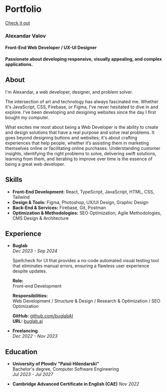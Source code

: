 # Portfolio

[Check it out](https://portfolio-76600.web.app/ "Check it out")

### Alexandar Valov

#### Front-End Web Developer / UX-UI Designer

#### Passionate about developing responsive, visually appealing, and complex applications.

## About

I'm Alexandar, a web developer, designer, and problem solver.

The intersection of art and technology has always fascinated me. Whether it's JavaScript, CSS, Firebase, or Figma, I’ve never hesitated to dive in and explore. I’ve been developing and designing websites since the day I first bought my computer.

What excites me most about being a Web Developer is the ability to create and design solutions that have a real purpose and solve real problems. It goes beyond designing buttons and websites; it's about crafting experiences that help people, whether it’s assisting them in marketing themselves online or facilitating online purchases. Understanding customer insights, identifying the right problems to solve, delivering swift solutions, learning from them, and iterating to improve over time is the essence of being a great web developer.

## Skills

- **Front-End Development:** React, TypeScript, JavaScript, HTML, CSS, Tailwind
- **Design & Tools:** Figma, Photoshop, UX/UI Design, Graphic Design
- **Back-End & Services:** Firebase, Git, Postman
- **Optimization & Methodologies:** SEO Optimization, Agile Methodologies, CMS Design & Architecture

## Experience

- **Buglab**  
  _Dec 2023 - Sep 2024_

  Spellcheck for UI that provides a no-code automated visual testing tool that eliminates manual errors, ensuring a flawless user experience despite updates.

  **Role:**  
  Front-end Development

  **Responsibilities:**  
  Web Development / Structure & Design / Research & Optimization / SEO Optimization

  **GitHub:** [github.com/buglabAI](https://github.com/buglabAI)  
  **URL:** [buglab.ai](https://buglab.ai)

- **Freelancing**  
  _Dec 2022 - Nov 2023_

## Education

- **University of Plovdiv "Paisii Hilendarski"**  
Bachelor's degree, Computer Software Engineering  
  _Jul 2023 - Jul 2027_

- **Cambridge Advanced Certificate in English (CAE)**
_Nov 2022_
